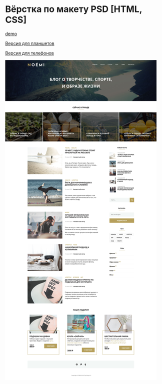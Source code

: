 # Вёрстка по макету PSD [HTML, CSS]

[demo](https://noemi-9e6b9.web.app/)

[Версия для планшетов](layout/layout_tablet.jpg)

[Версия для телефонов](layout/layout_mobile.jpg)

 ![](layout/layout_desktop.jpg)
